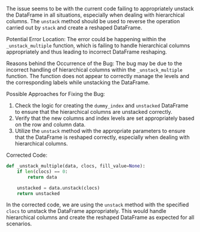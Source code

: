 The issue seems to be with the current code failing to appropriately unstack the DataFrame in all situations, especially when dealing with hierarchical columns. The `unstack` method should be used to reverse the operation carried out by `stack` and create a reshaped DataFrame.

Potential Error Location:
The error could be happening within the `_unstack_multiple` function, which is failing to handle hierarchical columns appropriately and thus leading to incorrect DataFrame reshaping.

Reasons behind the Occurrence of the Bug:
The bug may be due to the incorrect handling of hierarchical columns within the `_unstack_multiple` function. The function does not appear to correctly manage the levels and the corresponding labels while unstacking the DataFrame.

Possible Approaches for Fixing the Bug:
1. Check the logic for creating the `dummy_index` and `unstacked` DataFrame to ensure that the hierarchical columns are unstacked correctly.
2. Verify that the new columns and index levels are set appropriately based on the row and column data.
3. Utilize the `unstack` method with the appropriate parameters to ensure that the DataFrame is reshaped correctly, especially when dealing with hierarchical columns.

Corrected Code:
```python
def _unstack_multiple(data, clocs, fill_value=None):
    if len(clocs) == 0:
        return data

    unstacked = data.unstack(clocs)
    return unstacked
```
In the corrected code, we are using the `unstack` method with the specified `clocs` to unstack the DataFrame appropriately. This would handle hierarchical columns and create the reshaped DataFrame as expected for all scenarios.